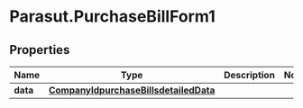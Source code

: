 # Parasut.PurchaseBillForm1

## Properties
Name | Type | Description | Notes
------------ | ------------- | ------------- | -------------
**data** | [**CompanyIdpurchaseBillsdetailedData**](CompanyIdpurchaseBillsdetailedData.md) |  | 


